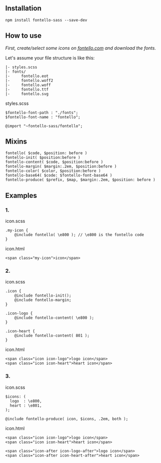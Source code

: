 Installation
---

    npm install fontello-sass --save-dev


How to use
---

*First, create/select some icons on [fontello.com](http://fontello.com/) and download the fonts.*



Let's assume your file structure is like this:

    |- styles.scss
    |- fonts/
    |-     fontello.eot
    |-     fontello.woff2
    |-     fontello.woff
    |-     fontello.ttf
    |-     fontello.svg


styles.scss


    $fontello-font-path : "./fonts";
    $fontello-font-name : "fontello";
    
    @import "~fontello-sass/fontello";



Mixins
---

    fontello( $code, $position: before )
    fontello-init( $position:before )
    fontello-content( $code, $position:before )
    fontello-margin( $margin:.2em, $position:before )
    fontello-color( $color, $position:before )
    fontello-base64( $code: $fontello-font-base64 )
    fontello-produce( $prefix, $map, $margin:.2em, $position: before )


Examples
---

### 1.

icon.scss

    .my-icon {
        @include fontello( \e800 ); // \e800 is the fontello code
    }

icon.html

    <span class="my-icon">icon</span>


### 2.

icon.scss

    .icon {
        @include fontello-init();
        @include fontello-margin;
    }

    .icon-logo {
        @include fontello-content( \e800 );
    }

    .icon-heart {
        @include fontello-content( 801 );
    }

icon.html

    <span class="icon icon-logo">logo icon</span>
    <span class="icon icon-heart">heart icon</span>

### 3.

icon.scss

    $icons: (
      logo  : \e800,
      heart : \e801,
    );

    @include fontello-produce( icon, $icons, .2em, both );

icon.html

    <span class="icon icon-logo">logo icon</span>
    <span class="icon icon-heart">heart icon</span>

    <span class="icon-after icon-logo-after">logo icon</span>
    <span class="icon-after icon-heart-after">heart icon</span>
